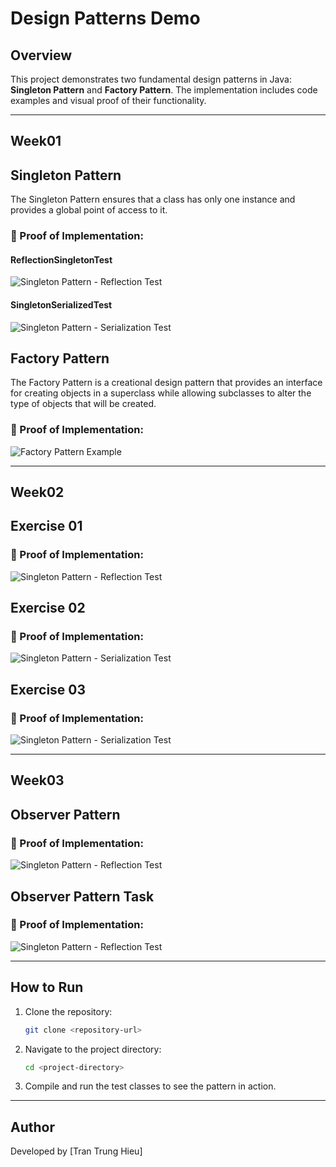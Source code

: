 # Design Patterns Demo

## Overview

This project demonstrates two fundamental design patterns in Java: **Singleton Pattern** and **Factory Pattern**. The implementation includes code examples and visual proof of their functionality.

---

## Week01

## Singleton Pattern

The Singleton Pattern ensures that a class has only one instance and provides a global point of access to it.

### 📌 Proof of Implementation:

#### ReflectionSingletonTest

![Singleton Pattern - Reflection Test](HinhAnhMinhChung/Week01/SingletonPattern/ReflectionSingletonTest.png)

#### SingletonSerializedTest

![Singleton Pattern - Serialization Test](HinhAnhMinhChung/Week01/SingletonPattern/SingletonSerializedTest.png)

## Factory Pattern

The Factory Pattern is a creational design pattern that provides an interface for creating objects in a superclass while allowing subclasses to alter the type of objects that will be created.

### 📌 Proof of Implementation:

![Factory Pattern Example](HinhAnhMinhChung/Week01/FactoryPattern/TestFactory.png)

---

## Week02

## Exercise 01

### 📌 Proof of Implementation:

![Singleton Pattern - Reflection Test](HinhAnhMinhChung/Week02/Ex01/Ex01.png)

## Exercise 02

### 📌 Proof of Implementation:

![Singleton Pattern - Serialization Test](HinhAnhMinhChung/Week02/Ex02/Ex02.png)

## Exercise 03

### 📌 Proof of Implementation:

![Singleton Pattern - Serialization Test](HinhAnhMinhChung/Week02/Ex03/Ex03.png)

---

## Week03

## Observer Pattern

### 📌 Proof of Implementation:

![Singleton Pattern - Reflection Test](HinhAnhMinhChung/Week03/Observer%20Pattern%20Task/TaskManagementTest.png)

## Observer Pattern Task

### 📌 Proof of Implementation:

![Singleton Pattern - Reflection Test](HinhAnhMinhChung/Week03/Observer%20Pattern/ObserverPatternTest.png)

---

## How to Run

1. Clone the repository:
   ```sh
   git clone <repository-url>
   ```
2. Navigate to the project directory:
   ```sh
   cd <project-directory>
   ```
3. Compile and run the test classes to see the pattern in action.

---

## Author

Developed by [Tran Trung Hieu]

